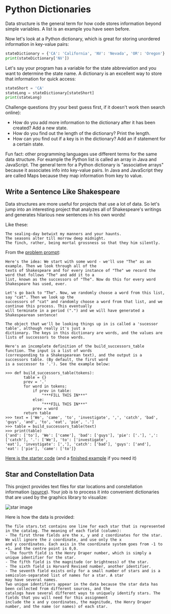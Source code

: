# Python Dictionaries

Data structure is the general term for how code stores information beyond simple variables. A list is an example you have seen before.

Now let's look at a Python dictionary, which is great for storing unordered information in key-value pairs:

```python
stateDictionary = {'CA': 'California', 'NV': 'Nevada', 'OR': 'Oregon'}
print(stateDictionary['NV'])
```

Let's say your program has a variable for the state abbreviation and you want to determine the state name. A dictionary is an excellent way to store that information for quick access:

```python
stateShort = 'CA'
stateLong = stateDictionary[stateShort]
print(stateLong)
```

Challenge questions (try your best guess first, if it doesn't work then search online):
- How do you add more information to the dictionary after it has been created? Add a new state.
- How do you find out the length of the dictionary? Print the length.
- How can you find out if a key is in the dictionary? Add an if statement for a certain state.

Fun fact: other programming languages use different terms for the same data structure. For example the Python list is called an array in Java and JavaScript. The general term for a Python dictionary is "associative arrays" because it associates info into key-value pairs. In Java and JavaScript they are called Maps because they map information from key to value.



## Write a Sentence Like Shakespeare

Data structures are more useful for projects that use a lot of data. So let's jump into an interesting project that analyzes all of Shakespeare's writings and generates hilarious new sentences in his own words!

Like these:
```
The sealing-day betwixt my manners and your haunts.
The seasons alter till morrow deep midnight.
The finch, rather, being mortal grossness so that they him silently.
```

From the [problem prompt](https://inst.eecs.berkeley.edu/~cs61a/fa12/labs/lab06/lab06.php): 
```
Here's the idea: We start with some word - we'll use "The" as an example. Then we look through all of the 
texts of Shakespeare and for every instance of "The" we record the word that follows "The" and add it to a
list, known as the successors of "The". Now do this for every word Shakespeare has used, ever.

Let's go back to "The". Now, we randomly choose a word from this list, say "cat". Then we look up the 
successors of "cat" and randomly choose a word from that list, and we continue this process. This eventually 
will terminate in a period (".") and we will have generated a Shakespearean sentence!

The object that we'll be looking things up in is called a 'sucessor table', although really it's just a 
dictionary. The keys in this dictionary are words, and the values are lists of successors to those words.

Here's an incomplete definition of the build_successors_table function. The input is a list of words 
(corresponding to a Shakespearean text), and the output is a successors table. (By default, the first word 
is a successor to '.'). See the example below:

>>> def build_successors_table(tokens):
        table = {}
        prev = '.'
        for word in tokens:
            if prev in table:
                "***FILL THIS IN***"
            else:
                "***FILL THIS IN***"
            prev = word
        return table
>>> text = ['We', 'came', 'to', 'investigate', ',', 'catch', 'bad', 'guys', 'and', 'to', 'eat', 'pie', '.']
>>> table = build_successors_table(text)
>>> print(table)
{'and': ['to'], 'We': ['came'], 'bad': ['guys'], 'pie': ['.'], ',': ['catch'], '.': ['We'], 'to': ['investigate',
'eat'], 'investigate': [','], 'catch': ['bad'], 'guys': ['and'], 'eat': ['pie'], 'came': ['to']}
```

[Here is the starter code](https://trinket.io/library/trinkets/111bae66a7) (and a [finished example](https://trinket.io/library/trinkets/42f790558a) if you need it)



## Star and Constellation Data

This project provides text files for star locations and constellation information ([source](http://nifty.stanford.edu/2009/reid-starmap/starmap.html)). Your job is to process it into convenient dictionaries that are used by the graphics library to visualize:

![star image](https://user-images.githubusercontent.com/1643783/86145826-4865e500-baac-11ea-96ab-40f7737a6644.png)

Here is how the data is provided:
```
The file stars.txt contains one line for each star that is represented in the catalog. The meaning of each field (column):
- The first three fields are the x, y and z coordinates for the star. We will ignore the z coordinate, and use only the x
and y coordinates. Each axis in the coordinate system goes from -1 to +1, and the centre point is 0,0.
- The fourth field is the Henry Draper number, which is simply a unique identifier for the star.
- The fifth field is the magnitude (or brightness) of the star.
- The sixth field is Harvard Revised number, another identifier.
- The seventh field exists only for a small number of stars and is a semicolon-separated list of names for a star. A star
may have several names.
Two unique identifiers appear in the data because the star data has been collected from different sources, and the 
catalogs have several different ways to uniquely identify stars. The fields that you will need for this assignment 
include the x and y coordinates, the magnitude, the Henry Draper number, and the name (or names) of each star.
```

